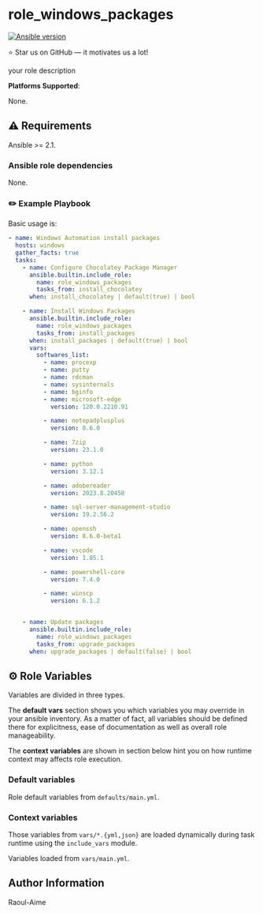 # role_windows_packages

[![Ansible version](https://img.shields.io/badge/ansible-%3E%3D2.10-black.svg?style=flat-square&logo=ansible)](https://github.com/ansible/ansible)

⭐ Star us on GitHub — it motivates us a lot!

your role description

**Platforms Supported**:

None.

## ⚠️ Requirements

Ansible >= 2.1.

### Ansible role dependencies

None.


### ✏️ Example Playbook

Basic usage is:

```yaml
- name: Windows Automation install packages
  hosts: windows
  gather_facts: true
  tasks:
    - name: Configure Chocolatey Package Manager
      ansible.builtin.include_role:
        name: role_windows_packages
        tasks_from: install_chocolatey
      when: install_chocolatey | default(true) | bool

    - name: Install Windows Packages
      ansible.builtin.include_role:
        name: role_windows_packages
        tasks_from: install_packages
      when: install_packages | default(true) | bool
      vars:
        softwares_list:
          - name: procexp
          - name: putty
          - name: rdcman
          - name: sysinternals
          - name: bginfo
          - name: microsoft-edge
            version: 120.0.2210.91

          - name: notepadplusplus
            version: 8.6.0

          - name: 7zip
            version: 23.1.0

          - name: python
            version: 3.12.1

          - name: adobereader
            version: 2023.8.20458

          - name: sql-server-management-studio
            version: 19.2.56.2

          - name: openssh
            version: 8.6.0-beta1

          - name: vscode
            version: 1.85.1

          - name: powershell-core
            version: 7.4.0

          - name: winscp
            version: 6.1.2


    - name: Update packages
      ansible.builtin.include_role:
        name: role_windows_packages
        tasks_from: upgrade_packages
      when: upgrade_packages | default(false) | bool

```

## ⚙️ Role Variables

Variables are divided in three types.

The **default vars** section shows you which variables you may
override in your ansible inventory. As a matter of fact, all variables should
be defined there for explicitness, ease of documentation as well as overall
role manageability.

The **context variables** are shown in section below hint you
on how runtime context may affects role execution.

### Default variables
Role default variables from `defaults/main.yml`.


### Context variables

Those variables from `vars/*.{yml,json}` are loaded dynamically during task
runtime using the `include_vars` module.

Variables loaded from `vars/main.yml`.




## Author Information

Raoul-Aime